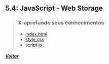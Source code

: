 ## 5.4: JavaScript - Web Storage

> ### X-aprofunde seus conhecimentos
> 
> - [index.html](X-aprofunde-seus-conhecimentos/index.html)
> - [style.css](X-aprofunde-seus-conhecimentos/style.css)
> - [script.js](X-aprofunde-seus-conhecimentos/script.js)

##### [Voltar](https://github.com/nnnnadia/trybe-exercicios#bloco-5-javascript-dom-eventos-e-web-storage)
